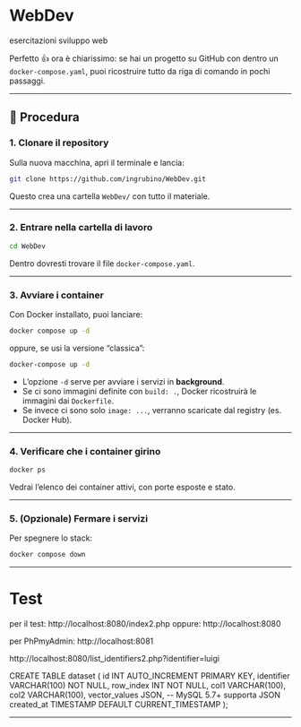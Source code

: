 # WebDev
esercitazioni sviluppo web 

Perfetto 👍 ora è chiarissimo: se hai un progetto su GitHub con dentro un `docker-compose.yaml`, puoi ricostruire tutto da riga di comando in pochi passaggi.

---

## 🚀 Procedura

### 1. Clonare il repository

Sulla nuova macchina, apri il terminale e lancia:

```bash
git clone https://github.com/ingrubino/WebDev.git
```

Questo crea una cartella `WebDev/` con tutto il materiale.

---

### 2. Entrare nella cartella di lavoro

```bash
cd WebDev
```

Dentro dovresti trovare il file `docker-compose.yaml`.

---

### 3. Avviare i container

Con Docker installato, puoi lanciare:

```bash
docker compose up -d
```

oppure, se usi la versione “classica”:

```bash
docker-compose up -d
```

* L’opzione `-d` serve per avviare i servizi in **background**.
* Se ci sono immagini definite con `build: .`, Docker ricostruirà le immagini dai `Dockerfile`.
* Se invece ci sono solo `image: ...`, verranno scaricate dal registry (es. Docker Hub).

---

### 4. Verificare che i container girino

```bash
docker ps
```

Vedrai l’elenco dei container attivi, con porte esposte e stato.

---

### 5. (Opzionale) Fermare i servizi

Per spegnere lo stack:

```bash
docker compose down
```

---

# Test
per il test: http://localhost:8080/index2.php
oppure: http://localhost:8080

per PhPmyAdmin:
http://localhost:8081

http://localhost:8080/list_identifiers2.php?identifier=luigi

CREATE TABLE dataset ( id INT AUTO_INCREMENT PRIMARY KEY, identifier VARCHAR(100) NOT NULL, row_index INT NOT NULL, col1 VARCHAR(100), col2 VARCHAR(100), vector_values JSON, -- MySQL 5.7+ supporta JSON created_at TIMESTAMP DEFAULT CURRENT_TIMESTAMP );

---

